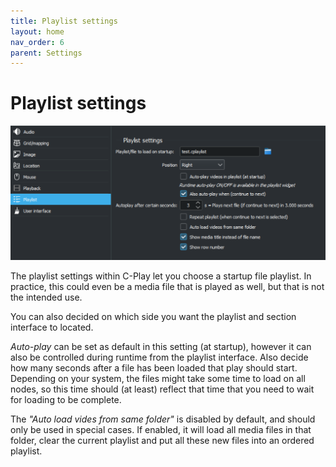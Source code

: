 ```yaml
---
title: Playlist settings
layout: home
nav_order: 6
parent: Settings
---
```


# Playlist settings

![Playlist settings](../../assets/ui/settings/playlist.png) 

The playlist settings within C-Play let you choose a startup file playlist. In practice, this could even be a media file that is played as well, but that is not the intended use.

You can also decided on which side you want the playlist and section interface to located.

*Auto-play* can be set as default in this setting (at startup), however it can also be controlled during runtime from the playlist interface. Also decide how many seconds after a file has been loaded that play should start. Depending on your system, the files might take some time to load on all nodes, so this time should (at least) reflect that time that you need to wait for loading to be complete.

The *"Auto load vides from same folder"* is disabled by default, and should only be used in special cases. If enabled, it will load all media files in that folder, clear the current playlist and put all these new files into an ordered playlist.